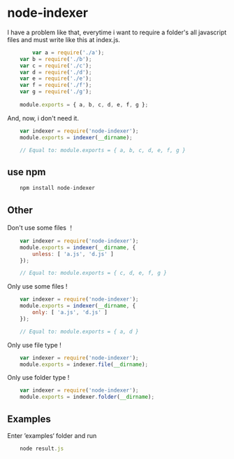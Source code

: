 # node-indexer

I have a problem like that, everytime i want to require a folder's all javascript files and must write like this at index.js.

```javascript
    	var a = require('./a');
	var b = require('./b');
	var c = require('./c');
	var d = require('./d');
	var e = require('./e');
	var f = require('./f');
	var g = require('./g');
	
	module.exports = { a, b, c, d, e, f, g };
```

And, now, i don't need it.

```javascript
	var indexer = require('node-indexer');
	module.exports = indexer(__dirname);

	// Equal to: module.exports = { a, b, c, d, e, f, g }
```

## use npm

```javascript
    npm install node-indexer
```

## Other

Don't use some files ！

```javascript
	var indexer = require('node-indexer');
	module.exports = indexer(__dirname, {
		unless: [ 'a.js', 'd.js' ]
	});

	// Equal to: module.exports = { c, d, e, f, g }
```

Only use some files !

```javascript
	var indexer = require('node-indexer');
	module.exports = indexer(__dirname, {
		only: [ 'a.js', 'd.js' ]
	});

	// Equal to: module.exports = { a, d }
```

Only use file type !

```javascript
	var indexer = require('node-indexer');
	module.exports = indexer.file(__dirname);
```

Only use folder type !

```javascript
	var indexer = require('node-indexer');
	module.exports = indexer.folder(__dirname);
```

## Examples

Enter ’examples‘ folder and run

```javascript
	node result.js
```
